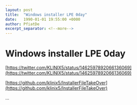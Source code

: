 ```yaml
---
layout: post
title:  "Windows installer LPE 0day"
date:   1990-01-01 19:55:00 +0000
author: PfiatDe
excerpt_separator: <!--more-->
---
```


# Windows installer LPE 0day

[https://twitter.com/KLINIX5/status/1462597892066136069](https://twitter.com/KLINIX5/status/1462597892066136069)

[https://github.com/klinix5/InstallerFileTakeOver](https://github.com/klinix5/InstallerFileTakeOver)

...
<!--more-->
